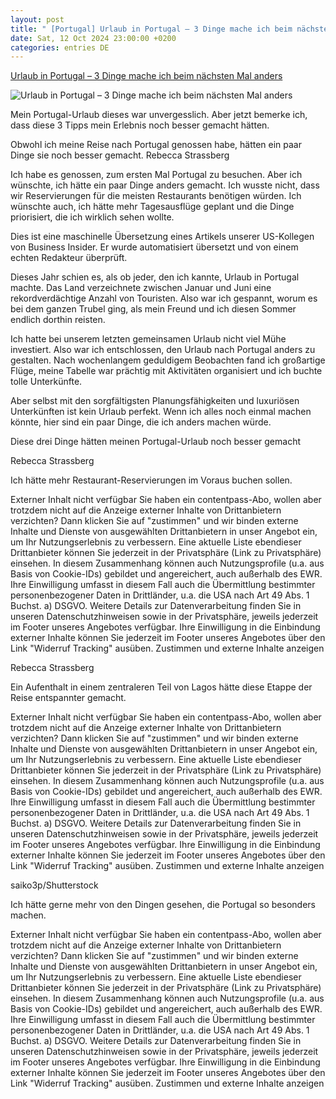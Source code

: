 ```yaml
---
layout: post
title: " [Portugal] Urlaub in Portugal – 3 Dinge mache ich beim nächsten Mal anders"
date: Sat, 12 Oct 2024 23:00:00 +0200
categories: entries DE
---
```

[Urlaub in Portugal – 3 Dinge mache ich beim nächsten Mal anders](https://www.businessinsider.de/leben/international-panorama/urlaub-in-portugal-3-dinge-mache-ich-beim-naechsten-mal-anders/)

![Urlaub in Portugal – 3 Dinge mache ich beim nächsten Mal anders](https://cdn.businessinsider.de/wp-content/uploads/2024/10/66f57a3ade59ade1a3b4ca94-scaled.jpg?ver=1728066842)

Mein Portugal-Urlaub dieses war unvergesslich. Aber jetzt bemerke ich, dass diese 3 Tipps mein Erlebnis noch besser gemacht hätten.

Obwohl ich meine Reise nach Portugal genossen habe, hätten ein paar Dinge sie noch besser gemacht. Rebecca Strassberg

Ich habe es genossen, zum ersten Mal Portugal zu besuchen. Aber ich wünschte, ich hätte ein paar Dinge anders gemacht. Ich wusste nicht, dass wir Reservierungen für die meisten Restaurants benötigen würden. Ich wünschte auch, ich hätte mehr Tagesausflüge geplant und die Dinge priorisiert, die ich wirklich sehen wollte.

Dies ist eine maschinelle Übersetzung eines Artikels unserer US-Kollegen von Business Insider. Er wurde automatisiert übersetzt und von einem echten Redakteur überprüft.

Dieses Jahr schien es, als ob jeder, den ich kannte, Urlaub in Portugal machte. Das Land verzeichnete zwischen Januar und Juni eine rekordverdächtige Anzahl von Touristen. Also war ich gespannt, worum es bei dem ganzen Trubel ging, als mein Freund und ich diesen Sommer endlich dorthin reisten.

Ich hatte bei unserem letzten gemeinsamen Urlaub nicht viel Mühe investiert. Also war ich entschlossen, den Urlaub nach Portugal anders zu gestalten. Nach wochenlangem geduldigem Beobachten fand ich großartige Flüge, meine Tabelle war prächtig mit Aktivitäten organisiert und ich buchte tolle Unterkünfte.

Aber selbst mit den sorgfältigsten Planungsfähigkeiten und luxuriösen Unterkünften ist kein Urlaub perfekt. Wenn ich alles noch einmal machen könnte, hier sind ein paar Dinge, die ich anders machen würde.

Diese drei Dinge hätten meinen Portugal-Urlaub noch besser gemacht

Rebecca Strassberg

Ich hätte mehr Restaurant-Reservierungen im Voraus buchen sollen.

Externer Inhalt nicht verfügbar Sie haben ein contentpass-Abo, wollen aber trotzdem nicht auf die Anzeige externer Inhalte von Drittanbietern verzichten? Dann klicken Sie auf "zustimmen" und wir binden externe Inhalte und Dienste von ausgewählten Drittanbietern in unser Angebot ein, um Ihr Nutzungserlebnis zu verbessern. Eine aktuelle Liste ebendieser Drittanbieter können Sie jederzeit in der Privatsphäre (Link zu Privatsphäre) einsehen. In diesem Zusammenhang können auch Nutzungsprofile (u.a. aus Basis von Cookie-IDs) gebildet und angereichert, auch außerhalb des EWR. Ihre Einwilligung umfasst in diesem Fall auch die Übermittlung bestimmter personenbezogener Daten in Drittländer, u.a. die USA nach Art 49 Abs. 1 Buchst. a) DSGVO. Weitere Details zur Datenverarbeitung finden Sie in unseren Datenschutzhinweisen sowie in der Privatsphäre, jeweils jederzeit im Footer unseres Angebotes verfügbar. Ihre Einwilligung in die Einbindung externer Inhalte können Sie jederzeit im Footer unseres Angebotes über den Link "Widerruf Tracking" ausüben. Zustimmen und externe Inhalte anzeigen

Rebecca Strassberg

Ein Aufenthalt in einem zentraleren Teil von Lagos hätte diese Etappe der Reise entspannter gemacht.

Externer Inhalt nicht verfügbar Sie haben ein contentpass-Abo, wollen aber trotzdem nicht auf die Anzeige externer Inhalte von Drittanbietern verzichten? Dann klicken Sie auf "zustimmen" und wir binden externe Inhalte und Dienste von ausgewählten Drittanbietern in unser Angebot ein, um Ihr Nutzungserlebnis zu verbessern. Eine aktuelle Liste ebendieser Drittanbieter können Sie jederzeit in der Privatsphäre (Link zu Privatsphäre) einsehen. In diesem Zusammenhang können auch Nutzungsprofile (u.a. aus Basis von Cookie-IDs) gebildet und angereichert, auch außerhalb des EWR. Ihre Einwilligung umfasst in diesem Fall auch die Übermittlung bestimmter personenbezogener Daten in Drittländer, u.a. die USA nach Art 49 Abs. 1 Buchst. a) DSGVO. Weitere Details zur Datenverarbeitung finden Sie in unseren Datenschutzhinweisen sowie in der Privatsphäre, jeweils jederzeit im Footer unseres Angebotes verfügbar. Ihre Einwilligung in die Einbindung externer Inhalte können Sie jederzeit im Footer unseres Angebotes über den Link "Widerruf Tracking" ausüben. Zustimmen und externe Inhalte anzeigen

saiko3p/Shutterstock

Ich hätte gerne mehr von den Dingen gesehen, die Portugal so besonders machen.

Externer Inhalt nicht verfügbar Sie haben ein contentpass-Abo, wollen aber trotzdem nicht auf die Anzeige externer Inhalte von Drittanbietern verzichten? Dann klicken Sie auf "zustimmen" und wir binden externe Inhalte und Dienste von ausgewählten Drittanbietern in unser Angebot ein, um Ihr Nutzungserlebnis zu verbessern. Eine aktuelle Liste ebendieser Drittanbieter können Sie jederzeit in der Privatsphäre (Link zu Privatsphäre) einsehen. In diesem Zusammenhang können auch Nutzungsprofile (u.a. aus Basis von Cookie-IDs) gebildet und angereichert, auch außerhalb des EWR. Ihre Einwilligung umfasst in diesem Fall auch die Übermittlung bestimmter personenbezogener Daten in Drittländer, u.a. die USA nach Art 49 Abs. 1 Buchst. a) DSGVO. Weitere Details zur Datenverarbeitung finden Sie in unseren Datenschutzhinweisen sowie in der Privatsphäre, jeweils jederzeit im Footer unseres Angebotes verfügbar. Ihre Einwilligung in die Einbindung externer Inhalte können Sie jederzeit im Footer unseres Angebotes über den Link "Widerruf Tracking" ausüben. Zustimmen und externe Inhalte anzeigen

